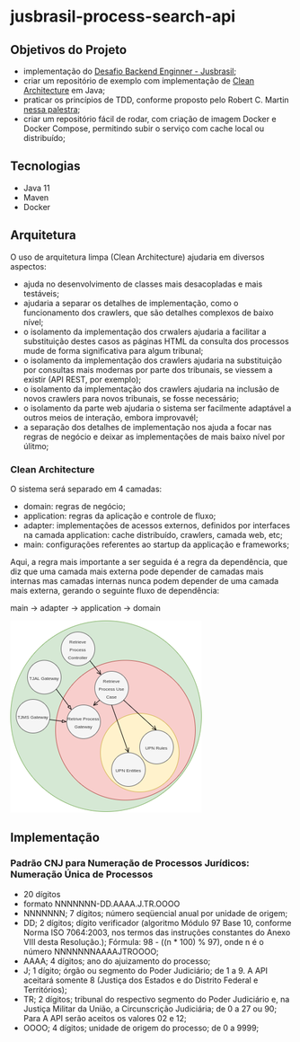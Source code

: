 # jusbrasil-process-search-api

## Objetivos do Projeto

- implementação do [Desafio Backend Enginner - Jusbrasil](https://gist.github.com/tarsisazevedo/966d469e8a80741334d3c4dce66cbea5);
- criar um repositório de exemplo com implementação de [Clean Architecture](https://blog.cleancoder.com/uncle-bob/2012/08/13/the-clean-architecture.html) em Java;
- praticar os princípios de TDD, conforme proposto pelo Robert C. Martin [nessa palestra](https://www.youtube.com/watch?v=58jGpV2Cg50&list=PLJxaxbiDu_CIDjGndHcoXrg-ockNem27L&index=6&t=1300s&ab_channel=UnityCoin);
- criar um repositório fácil de rodar, com criação de imagem Docker e Docker Compose, permitindo subir o serviço com cache local ou distribuído;

## Tecnologias
- Java 11
- Maven
- Docker

## Arquitetura

O uso de arquitetura limpa (Clean Architecture) ajudaria em diversos aspectos:

- ajuda no desenvolvimento de classes mais desacopladas e mais testáveis;
- ajudaria a separar os detalhes de implementação, como o funcionamento dos crawlers, que são detalhes complexos de baixo nível;
- o isolamento da implementação dos crwalers ajudaria a facilitar a substituição destes casos as páginas HTML da consulta dos processos mude de forma significativa para algum tribunal;
- o isolamento da implementação dos crawlers ajudaria na substituição por consultas mais modernas por parte dos tribunais, se viessem a existir (API REST, por exemplo);
- o isolamento da implementação dos crawlers ajudaria na inclusão de novos crawlers para novos tribunais, se fosse necessário;
- o isolamento da parte web ajudaria o sistema ser facilmente adaptável a outros meios de interação, embora improvavél;
- a separação dos detalhes de implementação nos ajuda a focar nas regras de negócio e deixar as implementações de mais baixo nível por úlitmo;

### Clean Architecture

O sistema será separado em 4 camadas:
- domain: regras de negócio;
- application: regras da aplicação e controle de fluxo;
- adapter: implementações de acessos externos, definidos por interfaces na camada application: cache distribuído, crawlers, camada web, etc;
- main: configurações referentes ao startup da applicação e frameworks;

Aqui, a regra mais importante a ser seguida é a regra da dependência, que diz que uma camada mais externa pode depender de camadas mais internas mas camadas internas nunca podem depender de uma camada mais externa, gerando o seguinte fluxo de dependência:

main -> adapter -> application -> domain

![Project Architecture as Clean Code](architecture.png)

## Implementação

### Padrão CNJ para Numeração de Processos Jurídicos: Numeração Única de Processos

- 20 dígitos
- formato NNNNNNN-DD.AAAA.J.TR.OOOO
- NNNNNNN; 7 dígitos; número seqüencial anual por unidade de origem;
- DD; 2 dígitos; dígito verificador (algoritmo Módulo 97 Base 10, conforme Norma ISO 7064:2003, nos termos das instruções constantes do Anexo VIII desta Resolução.); Fórmula: 98 - ((n * 100) % 97), onde n é o número NNNNNNNAAAAJTROOOO;
- AAAA; 4 dígitos; ano do ajuizamento do processo;
- J; 1 dígito; órgão ou segmento do Poder Judiciário; de 1 a 9. A API aceitará somente 8 (Justiça dos Estados e do Distrito Federal e Territórios);
- TR; 2 dígitos; tribunal do respectivo segmento do Poder Judiciário e, na Justiça Militar da União, a Circunscrição Judiciária; de 0 a 27 ou 90; Para A API serão aceitos os valores 02 e 12;
- OOOO; 4 dígitos; unidade de origem do processo; de 0 a 9999;
